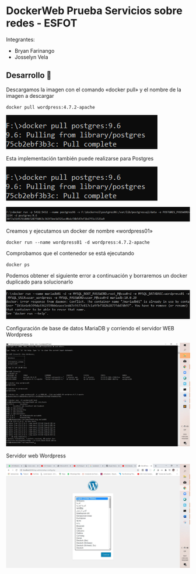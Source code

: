 # DockerWeb Prueba Servicios sobre redes - ESFOT
Integrantes:  
* Bryan Farinango
* Josselyn Vela
## Desarrollo 🚀
Descargamos la imagen con el comando «docker pull» y el nombre de la imagen a descargar
```
docker pull wordpress:4.7.2-apache
```

![](https://github.com/Bryan-Farinango/dockerWeb/blob/master/assets/w1.png)

Esta implementación también puede realizarse para Postgres

![](https://github.com/Bryan-Farinango/dockerWeb/blob/master/assets/w1.png)

![](https://github.com/Bryan-Farinango/dockerWeb/blob/master/assets/w2.png)

Creamos y ejecutamos un docker de nombre «wordpress01»
```
docker run --name wordpress01 -d wordpress:4.7.2-apache
```
Comprobamos que el contenedor se está ejecutando
```
docker ps
```


Podemos obtener el siguiente error a continuación y borraremos un docker duplicado para solucionarlo

![](https://github.com/Bryan-Farinango/dockerWeb/blob/master/assets/p2.png)

Configuración de base de datos MariaDB y corriendo el servidor WEB Wordpress


![](https://github.com/Bryan-Farinango/dockerWeb/blob/master/assets/p3.png)

Servidor web Wordpress

![](https://github.com/Bryan-Farinango/dockerWeb/blob/master/assets/p4.png)





   
